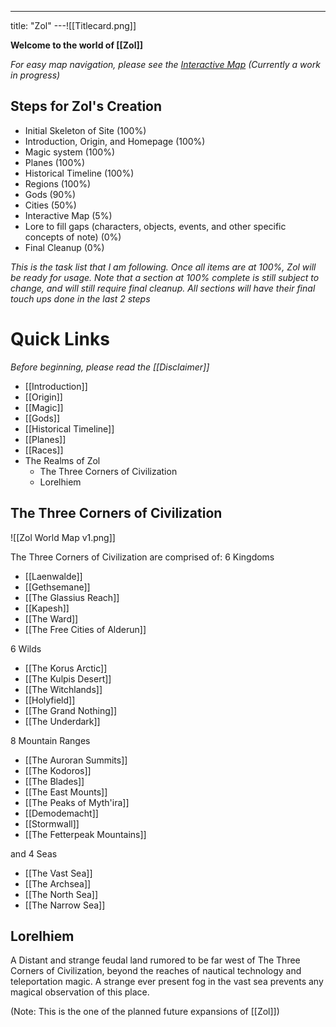---
title: "Zol"
---![[Titlecard.png]] 

**Welcome to the world of [[Zol]]**

*For easy map navigation, please see the [Interactive Map](https://kanka.io/en-US/campaign/177268/maps/52803/explore) (Currently a work in progress)*

## Steps for Zol's Creation
- Initial Skeleton of Site (100%)
- Introduction, Origin, and Homepage (100%)
- Magic system (100%)
- Planes (100%)
- Historical Timeline (100%)
- Regions (100%)
- Gods (90%)
- Cities (50%)
- Interactive Map (5%)
- Lore to fill gaps (characters, objects, events, and other specific concepts of note) (0%)
- Final Cleanup (0%)

*This is the task list that I am following. Once all items are at 100%, Zol will be ready for usage. Note that a section at 100% complete is still subject to change, and will still require final cleanup. All sections will have their final touch ups done in the last 2 steps*


# Quick Links
*Before beginning, please read the [[Disclaimer]]*
- [[Introduction]]
- [[Origin]]
- [[Magic]]
- [[Gods]]
- [[Historical Timeline]]
- [[Planes]]
- [[Races]]
- The Realms of Zol
	- The Three Corners of Civilization
	- Lorelhiem

## The Three Corners of Civilization
![[Zol World Map v1.png]]

The Three Corners of Civilization are comprised of:
6 Kingdoms
- [[Laenwalde]]
- [[Gethsemane]]
- [[The Glassius Reach]]
- [[Kapesh]]
- [[The Ward]]
- [[The Free Cities of Alderun]]

6 Wilds
- [[The Korus Arctic]]
- [[The Kulpis Desert]]
- [[The Witchlands]]
- [[Holyfield]]
- [[The Grand Nothing]]
- [[The Underdark]]

8 Mountain Ranges
- [[The Auroran Summits]]
- [[The Kodoros]]
- [[The Blades]]
- [[The East Mounts]]
- [[The Peaks of Myth'ira]]
- [[Demodemacht]]
- [[Stormwall]]
- [[The Fetterpeak Mountains]]

and 4 Seas
- [[The Vast Sea]]
- [[The Archsea]]
- [[The North Sea]]
- [[The Narrow Sea]]


## Lorelhiem
A Distant and strange feudal land rumored to be far west of The Three Corners of Civilization, beyond the reaches of nautical technology and teleportation magic. A strange ever present fog in the vast sea prevents any magical observation of this place.

(Note: This is the one of the planned future expansions of [[Zol]])